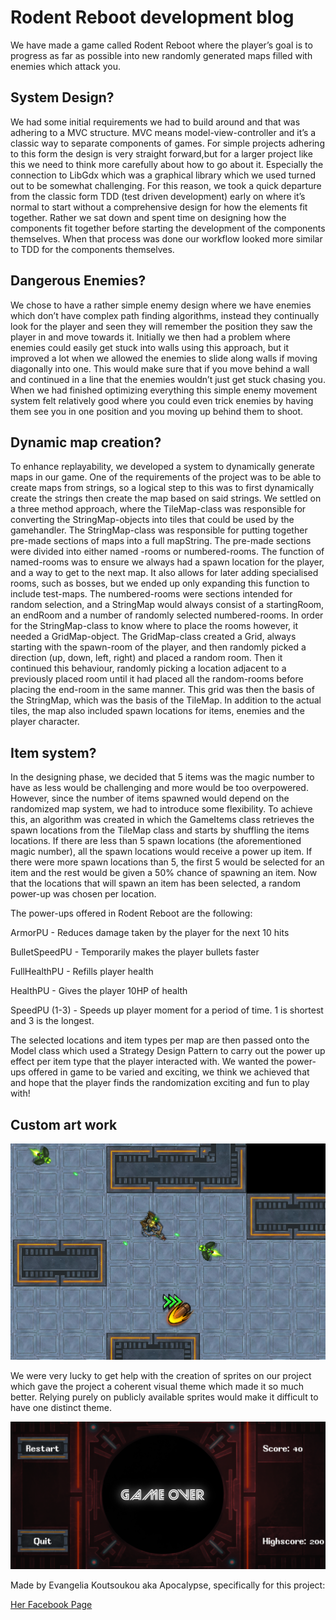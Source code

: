 # Rodent Reboot development blog

We have made a game called Rodent Reboot where the player’s goal is to progress as far as possible into new randomly
generated maps filled with enemies which attack you.

## System Design?
We had some initial requirements we had to build around and that was adhering to a MVC structure. MVC means
model-view-controller and it’s a classic way to separate components of games. For simple projects adhering to this form
the design is very straight forward,but for a larger project like this we need to think more carefully about how to go about it.
Especially the connection to LibGdx which was a graphical library which we used turned out to be somewhat challenging.
For this reason, we took a quick departure from the classic form TDD (test driven development) early on where it’s
normal to start without a comprehensive design for how the elements fit together. Rather we sat down and spent time on
designing how the components fit together before starting the development of the components themselves. When that
process was done our workflow looked more similar to TDD for the components themselves.


## Dangerous Enemies?
We chose to have a rather simple enemy design where we have enemies which don’t have complex path finding algorithms,
instead they continually look for the player and seen they will remember the position they saw the player in and move
towards it. Initially we then had a problem where enemies could easily get stuck into walls using this approach,
but it improved a lot when we allowed the enemies to slide along walls if moving diagonally into one. This would make
sure that if you move behind a wall and continued in a line that the enemies wouldn’t just get stuck chasing you.
When we had finished optimizing everything this simple enemy movement system felt relatively good where you could even
trick enemies by having them see you in one position and you moving up behind them to shoot.

## Dynamic map creation?
To enhance replayability, we developed a system to dynamically generate maps in our game. One of the requirements of the
project was to be able to create maps from strings, so a logical step to this was to first dynamically create the strings
then create the map based on said strings. We settled on a three method approach, where the TileMap-class was responsible
for converting the StringMap-objects into tiles that could be used by the gamehandler. The StringMap-class was responsible
for putting together pre-made sections of maps into a full mapString. The pre-made sections were divided into either named
-rooms or numbered-rooms. The function of named-rooms was to ensure we always had a spawn location for the player, and a way
to get to the next map. It also allows for later adding specialised rooms, such as bosses, but we ended up only expanding this
function to include test-maps. The numbered-rooms were sections intended for random selection, and a StringMap would always
consist of a startingRoom, an endRoom and a number of randomly selected numbered-rooms. In order for the StringMap-class to
know where to place the rooms however, it needed a GridMap-object. The GridMap-class created a Grid, always starting with the
spawn-room of the player, and then randomly picked a direction (up, down, left, right) and placed a random room. Then it continued
this behaviour, randomly picking a location adjacent to a previously placed room until it had placed all the random-rooms before
placing the end-room in the same manner. This grid was then the basis of the StringMap, which was the basis of the TileMap.
In addition to the actual tiles, the map also included spawn locations for items, enemies and the player character.

## Item system?
In the designing phase, we decided that 5 items was 
the magic number to have as less would be challenging and more would be too overpowered.
However, since the number of items spawned would depend on the randomized map system, we had to introduce some 
flexibility. To achieve this, an algorithm was created in which the GameItems class retrieves the spawn locations from 
the TileMap class and starts by shuffling the items locations. If there are less than 5 spawn locations (the 
aforementioned magic number), all the spawn locations would receive a power up item. If there were more spawn locations 
than 5, the first 5 would be selected for an item and the rest would be given a 50% chance of spawning an item. Now that
the locations that will spawn an item has been selected, a random power-up was chosen per location. 

The power-ups offered in Rodent Reboot are the following:

ArmorPU - Reduces damage taken by the player for the next 10 hits

BulletSpeedPU - Temporarily makes the player bullets faster

FullHealthPU - Refills player health

HealthPU - Gives the player 10HP of health

SpeedPU (1-3) - Speeds up player moment for a period of time. 1 is shortest and 3 is the longest. 

The selected locations and item types per map are then passed onto the Model class which used a Strategy Design Pattern
to carry out the power up effect per item type that the player interacted with. 
We wanted the power-ups offered in game to be varied and exciting, we think we achieved that and hope that the player
finds the randomization exciting and fun to play with!

## Custom art work  
![In-game screenshot](assets/screenshot.png)

We were very lucky to get help with the creation of sprites on our project which gave the project a coherent
visual theme which made it so much better. Relying purely on publicly available sprites would make it difficult
to have one distinct theme.

![menu file](assets/menu.png)

Made by Evangelia Koutsoukou aka Apocalypse, specifically for this project:

[Her Facebook Page](https://www.facebook.com/EveOfTheApocalypse)



